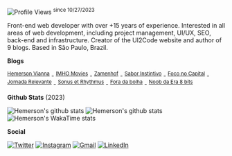 ![Profile Views](https://komarev.com/ghpvc/?username=ui2code) <sup>since 10/27/2023</sup>

Front-end web developer with over +15 years of experience. Interested in all areas of web development, including project management, UI/UX, SEO, back-end and infrastructure. Creator of the UI2Code website and author of 9 blogs. Based in São Paulo, Brazil.

**Blogs**

<sup><a href="https://ui2code.com/blogs/hemersonvianna">Hemerson Vianna</a></sup> - 
<sup><a href="https://ui2code.com/blogs/imhomovies/">IMHO Movies</a></sup> - 
<sup><a href="https://ui2code.com/blogs/zamenhof/">Zamenhof</a></sup> - 
<sup><a href="https://ui2code.com/blogs/saborinstintivo/">Sabor Instintivo</a></sup> - 
<sup><a href="https://ui2code.com/blogs/foconocapital/">Foco no Capital</a></sup> - 
<sup><a href="https://ui2code.com/blogs/jornadarelevante/">Jornada Relevante</a></sup> - 
<sup><a href="https://ui2code.com/blogs/sonusetrhythmus/">Sonus et Rhythmus</a></sup> - 
<sup><a href="https://ui2code.com/blogs/foradabolha/">Fora da bolha</a></sup> - 
<sup><a href="https://ui2code.com/blogs/noobdaera8bits/">Noob da Era 8 bits</a></sup>

**Github Stats** (2023)

![Hemerson's github stats](https://github-readme-stats.vercel.app/api?username=ui2code\&rank_icon=percentile\&theme=tokyonight\&hide=contribs,stars\&show=reviews,prs_merged\&include_all_commits=true&show_icons=true\&count_private=true\&role=OWNER,ORGANIZATION_MEMBER,COLLABORATOR\&include_orgs=true\&custom_title=\&hide_border=true\&n=n22)
![Hemerson's github stats](https://github-readme-streak-stats.herokuapp.com?user=ui2code&theme=tokyonight&hide_border=true&card_width=200&date_format=M%20j%5B%2C%20Y%5D&hide_current_streak=true&hide_longest_streak=true)
![Hemerson's WakaTime stats](https://github-readme-stats.vercel.app/api/wakatime?username=ui2code\&hide_border=true\&layout=compact\&theme=tokyonight\&langs_count=8&hide=properties&custom_title=Most%20Used%20Languages\&range=all_time)

**Social**

[![Twitter](https://img.shields.io/badge/Twitter-1DA1F2?style=for-the-badge&logo=twitter&logoColor=white)](https://twitter.com/ui2code)
[![Instagram](https://img.shields.io/badge/Instagram-E4405F?style=for-the-badge&logo=instagram&logoColor=white)](https://instagram.com/ui2code)
[![Gmail](https://img.shields.io/badge/Gmail-D14836?style=for-the-badge&logo=gmail&logoColor=white)](mailto:hemerson.lourenco@gmail.com)
[![LinkedIn](https://img.shields.io/badge/LinkedIn-0077B5?style=for-the-badge&logo=linkedin&logoColor=white)](https://www.linkedin.com/in/hemersonvianna)
